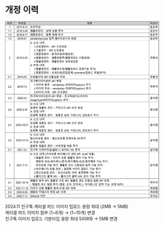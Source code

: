 # 개정 이력

![](<.gitbook/assets/image (6).png>)

2024.11    친구톡 캐러셀 피드 이미지 업로드 용량 최대 (2MB -> 5MB)\
&#x20;                 캐러셀 피드 이미지 첨부 (1\~6개) → (1\~10개) 변경\
&#x20;                친구톡 이미지 업로드 기본타입 용량 최대 500KB → 5MB 변경

